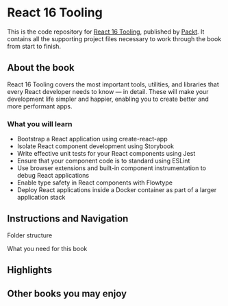 # React 16 Tooling
This is the code repository for [React 16 Tooling](https://www.packtpub.com/web-development/react-16-tooling?utm_source=github&utm_medium=repository&utm_campaign=9781788835015), published by [Packt](https://www.packtpub.com/?utm_source=github). It contains all the supporting project files necessary to work through the book from start to finish.

## About the book

React 16 Tooling covers the most important tools, utilities, and libraries that every React developer needs to know — in detail. These will make your development life simpler and happier, enabling you to create better and more performant apps.

### What you will learn

*	Bootstrap a React application using create-react-app
* Isolate React component development using Storybook
* Write effective unit tests for your React components using Jest
* Ensure that your component code is to standard using ESLint
* Use browser extensions and built-in component instrumentation to debug React applications
* Enable type safety in React components with Flowtype
* Deploy React applications inside a Docker container as part of a larger application stack

## Instructions and Navigation
Folder structure 

What you need for this book

## Highlights

## Other books you may enjoy
